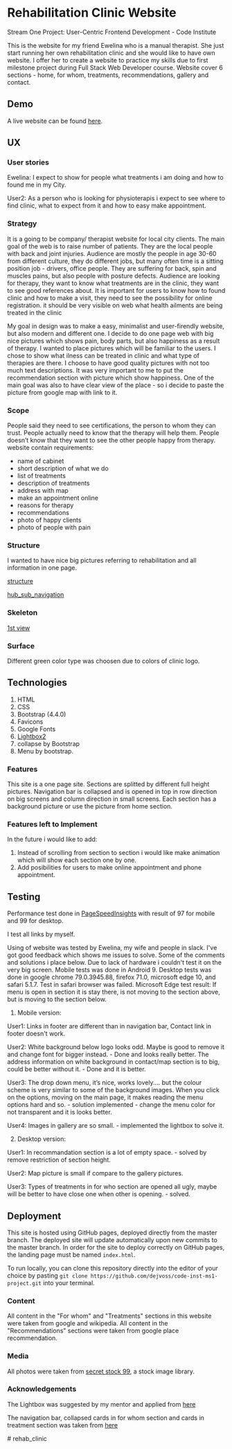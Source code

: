 # Rehabilitation Clinic Website
Stream One Project: User-Centric Frontend Development - Code Institute

This is the website for my friend Ewelina who is a manual therapist. She just start running her own rehabilitation clinic and she would like to have own website. I offer her to create a website to practice my skills due to first milestone project during Full Stack Web Developer course.
Website cover 6 sections - home, for whom, treatments, recommendations, gallery and contact.

## Demo
 A live website can be found [here](https://dejvoss.github.io/code-inst-ms1-project/).


## UX


### User stories

Ewelina: I expect to show for people what treatments i am doing and how to found me in my City.

User2: As a person who is looking for physioterapis i expect to see where to find clinic, what to expect from it and how to easy make appointment.


### Strategy

It is a going to be company/ therapist website for local city clients. The main goal of the web is to raise number of patients. They are the local people with back and joint injuries. Audience are mostly the people in age 30-60 from different culture, they do different jobs, but many often time is a sitting position job - drivers, office people. They are suffering for back, spin and muscles pains, but also people with posture defects. Audience are looking for therapy, they want to know what treatments are in the clinic, they want to see good references about. It is important for users to know how to found clinic and how to make a visit, they need to see the possibility for online registration.
it should be very visible on web what health ailments are being treated in the clinic

My goal in design was to make a easy, minimalist and user-firendly website, but also modern and different one. I decide to do one page web with big nice pictures which shows pain, body parts, but also happiness as a result of therapy. I wanted to place pictures which will be familiar to the users.
I chose to show what ilness can be treated in clinic and what type of therapies are there. I choose to have good quality pictures with not too much text descriptions. 
It was very important to me to put the recommendation section with picture which show happiness.
One of the main goal was also to have clear view of the place - so i decide to paste the picture from google map with link to it. 


### Scope
People said they need to see certifications, the person to whom they can trust.
People actually need to know that the therapy will help them.
People doesn’t know that they want to see the other people happy from therapy.
website contain requirements:
 - name of cabinet
 - short description of what we do
 - list of treatments 
 - description of treatments 
 - address with map 
 - make an appointment online
 - reasons for therapy
 - recommendations
 - photo of happy clients
 - photo of people with pain


### Structure
I wanted to have nice big pictures referring to rehabilitation and all information in one page.

[structure](https://github.com/dejvoss/code-inst-ms1-project/blob/master/structure.JPG)

[hub_sub_navigation](https://github.com/dejvoss/code-inst-ms1-project/blob/master/hubsubnav.JPG)

### Skeleton
[1st view](https://github.com/dejvoss/code-inst-ms1-project/blob/master/skeleton.JPG)


### Surface
Different green color type was choosen due to colors of clinic logo.


## Technologies
1. HTML
2. CSS
3. Bootstrap (4.4.0)
4. Favicons
5. Google Fonts
6. [Lightbox2](https://lokeshdhakar.com/projects/lightbox2/)
7. collapse by Bootstrap
8. Menu by bootstrap.


### Features
This site is a one page site. Sections are splitted by different full height pictures. Navigation bar is collapsed and is opened in top in row direction on big screens and column direction in small screens. Each section has a background picture or use the picture from home section.



### Features left to Implement
In the future i would like to add:
1. Instead of scrolling from section to section i would like make animation which will show each section one by one.
2. Add posibilities for users to make online appointment and phone appointment.


## Testing

Performance test done in [PageSpeedInsights](https://developers.google.com/speed/pagespeed/insights/) with result of 97 for mobile and 99 for desktop.

I test all links by myself.

Using of website was tested by Ewelina, my wife and people in slack. I've got good feedback which shows me issues to solve. Some of the comments and solutions i place below. Due to lack of hardware i couldn't test it on the very big screen.
Mobile tests was done in Android 9.
Desktop tests was done in google chrome 79.0.3945.88, firefox 71.0, microsoft edge 10, and safari 5.1.7. 
Test in safari browser was failed. 
Microsoft Edge test result: If menu is open in section it is stay there, is not moving to the section above, but is moving to the section below.

1. Mobile version:

User1: Links in footer are different than in navigation bar, Contact link in footer doesn't work.

User2: White background below logo looks odd. Maybe is good to remove it and change font for bigger instead. - Done and looks really better.
The address information on white background in contact/map section is to big, could be better without it. - Done and it is better.

User3: The drop down menu, it’s nice, works lovely.... but the colour scheme is very similar to some of the background images. When you click on the options, moving on the main page, it makes reading the menu options hard and so. - solution implemented - change the menu color for not transparent and it is looks better.

User4: Images in gallery are so small. - implemented the lightbox to solve it.

2. Desktop version:

User1: In recommandation section is a lot of empty space. - solved by remove restriction of section height.

User2: Map picture is small if compare to the gallery pictures.

User3: Types of treatments in for who section are opened all ugly, maybe will be better to have close one when other is opening. - solved.

## Deployment
This site is hosted using GitHub pages, deployed directly from the master branch. The deployed site will update automatically upon new commits to the master branch. In order for the site to deploy correctly on GitHub pages, the landing page must be named `index.html`.

To run locally, you can clone this repository directly into the editor of your choice by pasting `git clone https://github.com/dejvoss/code-inst-ms1-project.git` into your terminal.

### Content
All content in the "For whom" and "Treatments" sections in this website were taken from google and wikipedia. 
All content in the "Recommendations" sections were taken from google place recommendation.


### Media
All photos were taken from [secret stock 99](https://shop.stockphotosecrets.com/), a stock image library.


### Acknowledgements
The Lightbox was suggested by my mentor and applied from [here](https://lokeshdhakar.com/projects/lightbox2/)

The navigation bar, collapsed cards in for whom section and cards in treatment section was taken from [here](https://getbootstrap.com/docs/4.4/getting-started/introduction/)




#   r e h a b _ c l i n i c  
 